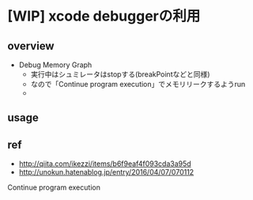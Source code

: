# [WIP] xcode debuggerの利用

## overview

- Debug Memory Graph
	- 実行中はシュミレータはstopする(breakPointなどと同様)
	- なので「Continue program execution」でメモリリークするようrun
	- 

## usage

## ref

- http://qiita.com/ikezzi/items/b6f9eaf4f093cda3a95d
- http://unokun.hatenablog.jp/entry/2016/04/07/070112







Continue program execution


